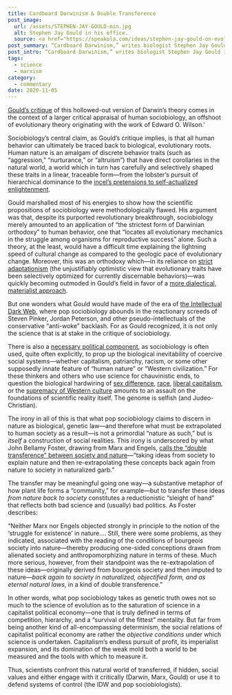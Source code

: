 ```yaml
---
title: Cardboard Darwinism & Double Transference
post_image:
  url: /assets/STEPHEN-JAY-GOULD-min.jpg
  alt: Stephen Jay Gould in his office.
  source: <a href="https://speakola.com/ideas/stephen-jay-gould-on-evolution-1995" target="_blank">Speakola</a>
post_summary: “Cardboard Darwinism,” writes biologist Stephen Jay Gould in an essay of the same name, “is a reductionist, one-way theory about the grafting of information from environment upon organism,” or what amounts to a form of biological determinism.
post_intro: “Cardboard Darwinism,” writes biologist Stephen Jay Gould in an essay of the same name, “is a reductionist, one-way theory about the grafting of information from environment upon organism,” or what amounts to a form of biological determinism.
tags:
  - science
  - marxism
category:
  - commentary
date: 2020-11-05
---
```


<a href="https://www.nybooks.com/articles/1986/09/25/cardboard-darwinism/" target="_blank">Gould’s critique</a> of this hollowed-out version of Darwin’s theory comes in the context of a larger critical appraisal of human sociobiology, an offshoot of evolutionary theory originating with the work of Edward O. Wilson.'

Sociobiology’s central claim, as Gould’s critique implies, is that all human behavior can ultimately be traced back to biological, evolutionary roots. Human nature is an amalgam of discrete behavior traits (such as “aggression,” “nurturance,” or “altruism”) that have direct corollaries in the natural world, a world which in turn has carefully and selectively shaped these traits in a linear, traceable form—from the lobster’s pursuit of hierarchical dominance to the <a href="https://thebaffler.com/latest/peterson-ganz-klein" target="_blank">incel’s pretensions to self-actualized enlightenment</a>.

Gould marshalled most of his energies to show how the scientific propositions of sociobiology were methodologically flawed. His argument was that, despite its purported revolutionary breakthrough, sociobiology merely amounted to an application of “the strictest form of Darwinian orthodoxy” to human behavior, one that “locates all evolutionary mechanics in the struggle among organisms for reproductive success” alone. Such a theory, at the least, would have a difficult time explaining the lightning speed of cultural change as compared to the geologic pace of evolutionary change. Moreover, this was an orthodoxy which—in its reliance on <a href="https://plato.stanford.edu/entries/sociobiology/#Ada" target="_blank">strict adaptationism</a> (the unjustifiably optimistic view that evolutionary traits have been selectively optimized for currently discernable behaviors)—was quickly becoming outmoded in Gould’s field in favor of a <a href="/posts/dialectical-ecology/">more dialectical, materialist approach</a>.

But one wonders what Gould would have made of the era of <a href="https://www.jacobinmag.com/2020/07/intellectual-dark-web-michael-brooks" target="_blank">the Intellectual Dark Web</a>, where pop sociobiology abounds in the reactionary screeds of Steven Pinker, Jordan Peterson, and other pseudo-intellectuals of the conservative “anti-woke” backlash. For as Gould recognized, it is not only the science that is at stake in the critique of sociobiology.

There is also a <a href="https://libcom.org/library/against-sociobiology" target="_blank">necessary political component</a>, as sociobiology is often used, quite often explicitly, to prop up the biological inevitability of coercive social systems—whether capitalism, patriarchy, racism, or some other supposedly innate feature of “human nature” or “Western civilization.” For these thinkers and others who use science for chauvinistic ends, to question the biological hardwiring of <a href="https://www.nytimes.com/2018/05/18/style/jordan-peterson-12-rules-for-life.html" target="_blank">sex difference</a>, <a href="https://blogs.scientificamerican.com/voices/the-real-problem-with-charles-murray-and-the-bell-curve/" target="_blank">race</a>, <a href="https://www.nybooks.com/articles/2003/02/27/darwinian-storytelling/" target="_blank">liberal capitalism</a>, or the <a href="https://twitter.com/RichardDawkins/status/1018933359978909696?s=20" target="_blank">supremacy of Western culture</a> amounts to an assault on the foundations of scientific reality itself. The genome is selfish (and Judeo-Christian).

The irony in all of this is that what pop sociobiology claims to discern in nature as biological, genetic law—and therefore what must be extrapolated to human society as a result—is not a primordial “nature as such,” but is _itself_ a construction of social realities. This irony is underscored by what John Bellamy Foster, drawing from Marx and Engels, <a href="https://johnbellamyfoster.org/wp-content/uploads/2014/07/Foster-Clark-Sociology-of-Ecology.pdf" target="_blank">calls the “double transference” between society and nature</a>—“taking ideas from society to explain nature and then re-extrapolating these concepts back again from nature to society in naturalized garb.”

The transfer may be meaningful going one way—a substantive metaphor of how plant life forms a “community,” for example—but to transfer these ideas _from nature back to society_ constitutes a reductionistic “sleight of hand” that reflects both bad science and (usually) bad politics. As Foster describes:

<div class="blockquote">“Neither Marx nor Engels objected strongly in principle to the notion of the ‘struggle for existence’ in nature.… Still, there were some problems, as they indicated, associated with the reading of the conditions of bourgeois society into nature—thereby producing one-sided conceptions drawn from alienated society and anthropomorphizing nature in terms of these. Much more serious, however, from their standpoint was the re-extrapolation of these ideas—originally derived from bourgeois society and then imputed to nature—<em>back again to society in naturalized, objectified form, and as eternal natural laws</em>, in a kind of double transference.”</div>

In other words, what pop sociobiology takes as genetic truth owes not so much to the science of evolution as to the saturation of science in a capitalist political economy—one that is truly defined in terms of competition, hierarchy, and a “survival of the fittest” mentality. But far from being another kind of all-encompassing determinism, the social relations of capitalist political economy are rather the _objective conditions_ under which science is undertaken. Capitalism’s endless pursuit of profit, its imperialist expansion, and its domination of the weak mold both a world to be measured and the tools with which to measure it.

Thus, scientists confront this natural world of transferred, if hidden, social values and either engage with it critically (Darwin, Marx, Gould) or use it to defend systems of control (the IDW and pop sociobiologists).
